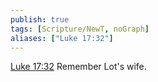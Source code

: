 ```yaml
---
publish: true
tags: [Scripture/NewT, noGraph]
aliases: ["Luke 17:32"]
---
```

[Luke 17:32](https://churchofjesuschrist.org/study/scriptures/nt/luke/17?lang=eng&id=p32#p32) Remember Lot's wife.
